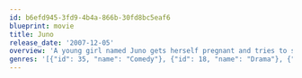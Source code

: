 ```yaml
---
id: b6efd945-3fd9-4b4a-866b-30fd8bc5eaf6
blueprint: movie
title: Juno
release_date: '2007-12-05'
overview: 'A young girl named Juno gets herself pregnant and tries to stand on her own, but soon learns a few lessons about being grown up.'
genres: '[{"id": 35, "name": "Comedy"}, {"id": 18, "name": "Drama"}, {"id": 10749, "name": "Romance"}]'
---
```

